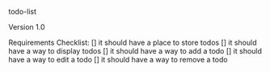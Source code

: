 todo-list

Version 1.0

Requirements Checklist:
[] it should have a place to store todos
[] it should have a way to display todos
[] it should have a way to add a todo
[] it should have a way to edit a todo
[] it should have a way to remove a todo